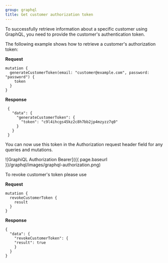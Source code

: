 ```yaml
---
group: graphql
title: Get customer authorization token
---
```


To successfully retrieve information about a specific customer using GraphQL, you need to provide the customer's authentication token.

The following example shows how to retrieve a customer's authorization token:

**Request**

```text
mutation {
  generateCustomerToken(email: "customer@example.com", password: "password") {
    token
  }
}
```

**Response**

```text
 {
   "data": {
     "generateCustomerToken": {
       "token": "c9l4ihcgs45kz2c8h7bb2jp4mzyzz7q0"
     }
   }
 }
```

You can now use this token in the Authorization request header field for any queries and mutations.

![GraphiQL Authorization Bearer]({{ page.baseurl }}/graphql/images/graphql-authorization.png)

To revoke customer's token please use

**Request**
```text
mutation {
  revokeCustomerToken {
    result
  }
}
```

**Response**

```text
{
  "data": {
    "revokeCustomerToken": {
    "result": true
    }
  }
}
```
